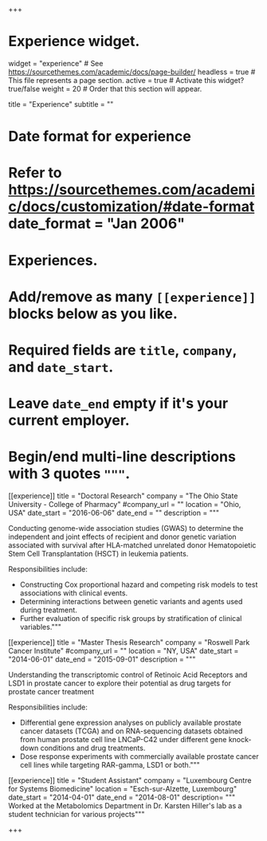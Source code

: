 +++
# Experience widget.
widget = "experience"  # See https://sourcethemes.com/academic/docs/page-builder/
headless = true  # This file represents a page section.
active = true  # Activate this widget? true/false
weight = 20  # Order that this section will appear.

title = "Experience"
subtitle = ""

# Date format for experience
#   Refer to https://sourcethemes.com/academic/docs/customization/#date-format date_format = "Jan 2006"

# Experiences.
#   Add/remove as many `[[experience]]` blocks below as you like.
#   Required fields are `title`, `company`, and `date_start`.
#   Leave `date_end` empty if it's your current employer.
#   Begin/end multi-line descriptions with 3 quotes `"""`.

[[experience]]
  title = "Doctoral Research"
  company = "The Ohio State University - College of Pharmacy"
  #company_url = ""
  location = "Ohio, USA"
  date_start = "2016-06-06"
  date_end = ""
  description = """

Conducting genome-wide association studies (GWAS) to determine the independent and joint effects of recipient and donor genetic variation associated with survival after HLA-matched unrelated donor Hematopoietic Stem Cell Transplantation (HSCT) in leukemia patients.

Responsibilities include:
  
  * Constructing Cox proportional hazard and competing risk models to test associations with clinical events.
  * Determining interactions between genetic variants and agents used during treatment.
  * Further evaluation of specific risk groups by stratification of clinical variables."""
  
[[experience]]
  title = "Master Thesis Research"
  company = "Roswell Park Cancer Institute"
  #company_url = ""
  location = "NY, USA"
  date_start = "2014-06-01"
  date_end = "2015-09-01"
  description = """

Understanding the transcriptomic control of Retinoic Acid Receptors and LSD1 in prostate cancer to explore their potential as drug targets for prostate cancer treatment

Responsibilities include:
  
  * Differential gene expression analyses on publicly available prostate cancer datasets (TCGA) and on RNA-sequencing datasets obtained from human prostate cell line LNCaP-C42 under different gene knock-down conditions and drug treatments.
  * Dose response experiments with commercially available prostate cancer cell lines while targeting RAR-gamma, LSD1 or both."""

[[experience]]
  title = "Student Assistant"
  company = "Luxembourg Centre for Systems Biomedicine"
  location = "Esch-sur-Alzette, Luxembourg"
  date_start = "2014-04-01"
  date_end = "2014-08-01"
  description= """
  Worked at the Metabolomics Department in Dr. Karsten Hiller's lab as a student technician for various projects"""


+++

